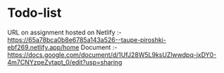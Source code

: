 # Todo-list
URL on assignment hosted on Netlify :- https://65a78bca0b8e6785a143a526--taupe-piroshki-ebf269.netlify.app/home
Document :- https://docs.google.com/document/d/1UfJ28W5L9ksUZlwwdpq-jxDY0-4m7CNYzpeZvtapt_0/edit?usp=sharing
